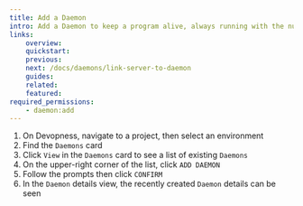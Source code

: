```yaml
---
title: Add a Daemon
intro: Add a Daemon to keep a program alive, always running with the number of configured processes. A daemon run as a background process and can restart the program when it fails or its code/command line is modified.
links:
    overview:
    quickstart:
    previous:
    next: /docs/daemons/link-server-to-daemon
    guides:
    related:
    featured:
required_permissions:
    - daemon:add
---
```


1. On Devopness, navigate to a project, then select an environment
1. Find the `Daemons` card
1. Click `View` in the `Daemons` card to see a list of existing `Daemons`
1. On the upper-right corner of the list, click `ADD DAEMON`
1. Follow the prompts then click `CONFIRM`
1. In the `Daemon` details view, the recently created `Daemon` details can be seen
